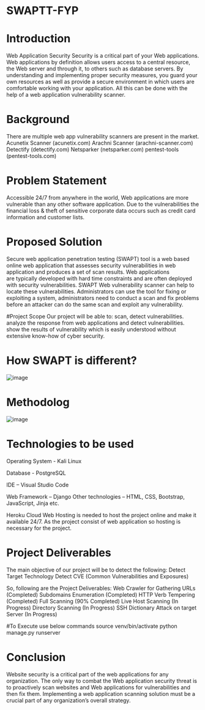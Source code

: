# SWAPTT-FYP
# Introduction
Web Application Security
Security is a critical part of your Web applications. 
Web applications by definition allows users access to a central resource, the Web server and through it, to others such as database servers. By understanding and implementing proper security measures, you guard your own resources as well as provide a secure environment in which users are comfortable working with your application.
All this can be done with the help of a web application vulnerability scanner.

# Background
There are multiple web app vulnerability scanners are present in the market.
Acunetix Scanner (acunetix.com)
Arachni Scanner  (arachni-scanner.com)
Detectify  (detectify.com)
Netsparker (netsparker.com)
pentest-tools (pentest-tools.com)

# Problem Statement
Accessible 24/7 from anywhere in the world, Web applications are more vulnerable than any other software application. Due to the vulnerabilities the financial loss & theft of sensitive corporate data occurs such as credit card information and customer lists.

# Proposed Solution
Secure web application penetration testing (SWAPT) tool is a web based online web application that assesses security vulnerabilities in web application and produces a set of scan results. 
Web applications are typically developed with hard time constraints and are often deployed with security vulnerabilities. SWAPT Web vulnerability scanner can help to locate these vulnerabilities.
Administrators can use the tool for fixing or exploiting a system, administrators need to conduct a scan and fix problems before an attacker can do the same scan and exploit any vulnerability.

#Project Scope
Our project will be able to:
scan, detect vulnerabilities.
analyze the response from web applications and detect vulnerabilities.
show the results of vulnerability which is easily understood without extensive know-how of cyber security.

# How SWAPT is different?
![image](https://user-images.githubusercontent.com/97851226/182014849-8f4cb29c-e3c6-4e3d-93d2-11286e239e1d.png)

# Methodolog
![image](https://user-images.githubusercontent.com/97851226/182014872-0a96eb5b-2f86-42fe-a68f-e5b6801eb948.png)

# Technologies to be used

Operating System - Kali Linux

Database - PostgreSQL

IDE – Visual Studio Code

Web Framework – Django
Other technologies – HTML, CSS, Bootstrap, JavaScript, Jinja etc.

Heroku
Cloud Web Hosting is needed to host the project online and make it available 24/7. As the project consist of web application so hosting is necessary for the project.


# Project Deliverables
The main objective of our project will be to detect the following:
Detect Target Technology
Detect CVE (Common Vulnerabilities and Exposures)

So, following are the Project Deliverables:
Web Crawler for Gathering URLs (Completed)
Subdomains Enumeration (Completed)
HTTP Verb Tempering (Completed)
Full Scanning (90% Completed)
Live Host Scanning (In Progress)
Directory Scanning (In Progress)
SSH Dictionary Attack on target Server (In Progress)

#To Execute use below commands
source venv/bin/activate
python manage.py runserver


# Conclusion
Website security is a critical part of the web applications for any organization.
The only way to combat the Web application security threat is to proactively scan websites and Web applications for vulnerabilities and then fix them.
Implementing a web application scanning solution must be a crucial part of any organization’s overall strategy.

